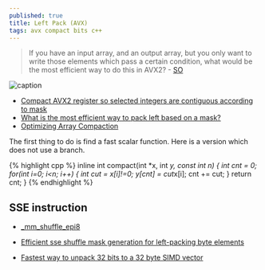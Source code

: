 ```yaml
---
published: true
title: Left Pack (AVX)
tags: avx compact bits c++
---
```

> If you have an input array, and an output array, but you only want to write those elements which pass a certain condition, what would be the most efficient way to do this in AVX2? - [SO](https://stackoverflow.com/questions/36932240/avx2-what-is-the-most-efficient-way-to-pack-left-based-on-a-mask)

![caption](https://i.stack.imgur.com/YAkXa.png)

- [Compact AVX2 register so selected integers are contiguous according to mask](https://stackoverflow.com/questions/25074197/compact-avx2-register-so-selected-integers-are-contiguous-according-to-mask?noredirect=1)
- [What is the most efficient way to pack left based on a mask?](https://stackoverflow.com/questions/36932240/avx2-what-is-the-most-efficient-way-to-pack-left-based-on-a-mask)
- [Optimizing Array Compaction](https://stackoverflow.com/questions/7886628/optimizing-array-compaction)

The first thing to do is find a fast scalar function. Here is a version which does not use a branch.

{% highlight cpp %}
inline int compact(int *x, int *y, const int n) {
    int cnt = 0;
    for(int i=0; i<n; i++) {
        int cut = x[i]!=0;
        y[cnt] = cut*x[i];
        cnt += cut;
    }
    return cnt;
}
{% endhighlight %}

## SSE instruction
- [_mm_shuffle_epi8](https://stackoverflow.com/questions/18708232/fast-compact-register-using-sse)

- [Efficient sse shuffle mask generation for left-packing byte elements](https://stackoverflow.com/questions/45506309/efficient-sse-shuffle-mask-generation-for-left-packing-byte-elements)

- [Fastest way to unpack 32 bits to a 32 byte SIMD vector](https://stackoverflow.com/questions/24225786/fastest-way-to-unpack-32-bits-to-a-32-byte-simd-vector?noredirect=1&lq=1)
